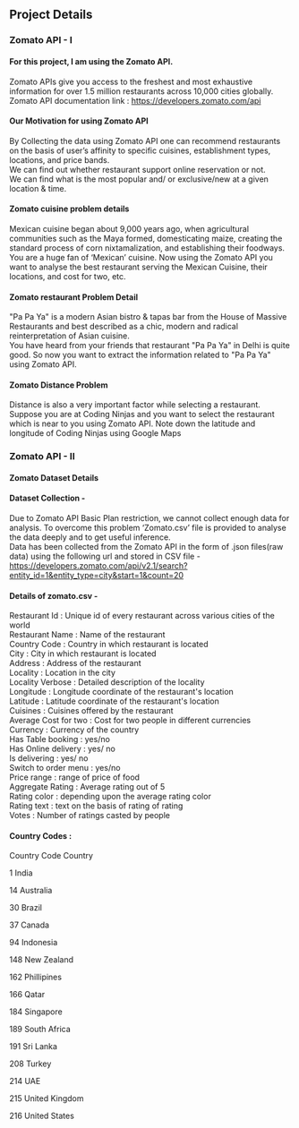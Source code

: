 ## Project Details
###                                                 Zomato API - I
#### For this project, I am using the Zomato API.  
Zomato APIs give you access to the freshest and most exhaustive information for over 1.5 million restaurants across 10,000 cities globally.  
Zomato API documentation link : https://developers.zomato.com/api   
#### Our Motivation for using Zomato API
By Collecting the data using Zomato API one can recommend restaurants on the basis of user’s affinity to specific cuisines, establishment types, locations, and price bands.  
We can find out whether restaurant support online reservation or not.  
We can find what is the most popular and/ or exclusive/new at a given location & time.  

#### Zomato cuisine problem details
Mexican cuisine began about 9,000 years ago, when agricultural communities such as the Maya formed, domesticating maize, creating the standard process of corn nixtamalization, and
establishing their foodways.  
You are a huge fan of ‘Mexican’ cuisine. Now using the Zomato API you want to analyse the best restaurant serving the Mexican Cuisine, their locations, and cost for two, etc.  

#### Zomato restaurant Problem Detail
"Pa Pa Ya" is a modern Asian bistro & tapas bar from the House of Massive Restaurants and best described as a chic, modern and radical reinterpretation of Asian cuisine.  
You have heard from your friends that restaurant "Pa Pa Ya" in Delhi is quite good. So now you want to extract the information related to "Pa Pa Ya" using Zomato API.  

#### Zomato Distance Problem
Distance is also a very important factor while selecting a restaurant. Suppose you are at Coding Ninjas and you want to select the restaurant which is near to you using Zomato API.
Note down the latitude and longitude of Coding Ninjas using Google Maps  

### Zomato API - II
#### Zomato Dataset Details
#### Dataset Collection -
Due to Zomato API Basic Plan restriction, we cannot collect enough data for analysis. To overcome this problem ‘Zomato.csv’ file is provided to analyse the data deeply and to get useful inference.    
Data has been collected from the Zomato API in the form of .json files(raw data) using the following url and stored in CSV file -  
https://developers.zomato.com/api/v2.1/search?entity_id=1&entity_type=city&start=1&count=20  

#### Details of zomato.csv -

Restaurant Id : Unique id of every restaurant across various cities of the world  
Restaurant Name : Name of the restaurant  
Country Code : Country in which restaurant is located  
City : City in which restaurant is located  
Address : Address of the restaurant  
Locality : Location in the city  
Locality Verbose : Detailed description of the locality  
Longitude : Longitude coordinate of the restaurant's location  
Latitude : Latitude coordinate of the restaurant's location  
Cuisines : Cuisines offered by the restaurant  
Average Cost for two : Cost for two people in different currencies  
Currency : Currency of the country  
Has Table booking : yes/no  
Has Online delivery : yes/ no  
Is delivering : yes/ no  
Switch to order menu : yes/no  
Price range : range of price of food  
Aggregate Rating : Average rating out of 5  
Rating color : depending upon the average rating color  
Rating text : text on the basis of rating of rating  
Votes : Number of ratings casted by people  


#### Country Codes :
 
Country Code    Country  

1               India

14              Australia

30              Brazil

37              Canada

94              Indonesia

148             New Zealand

162             Phillipines

166             Qatar

184             Singapore

189             South Africa

191             Sri Lanka

208             Turkey

214             UAE

215             United Kingdom

216             United States
